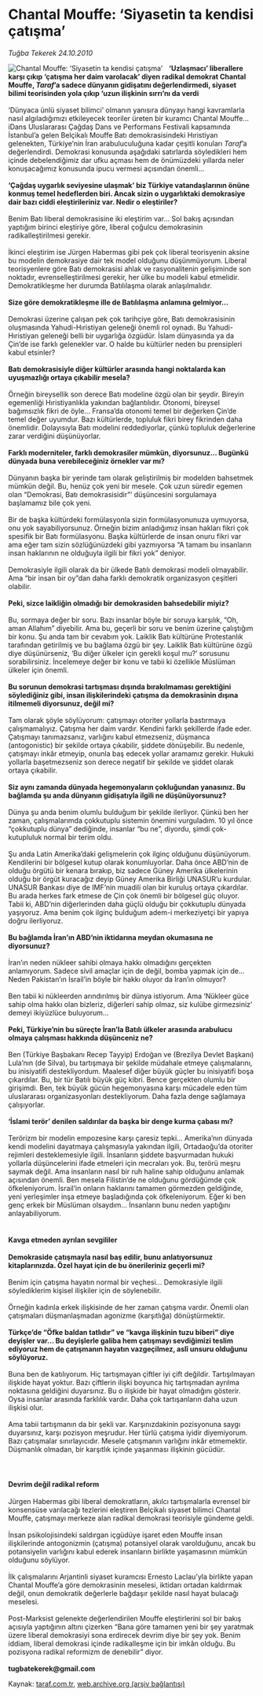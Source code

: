 # Chantal Mouffe: ‘Siyasetin ta kendisi çatışma’

*Tuğba Tekerek 24.10.2010*

<div class="yazi"><img align="left" alt="Chantal Mouffe: ‘Siyasetin ta kendisi çatışma’" border="0" src="http://www.taraf.com.tr/fotoraflar/makaleler/chantal-mouffe-siyasetin-ta-kendisi-catisma_9734_orijinal.jpg" style="border-right-width:10px; border-color:#FFFFFF"/><p><b>‘Uzlaşmacı’ liberallere karşı çıkıp ‘çatışma her daim varolacak’ diyen radikal demokrat Chantal Mouffe, <i>Taraf</i>’a sadece dünyanın gidişatını değerlendirmedi, siyaset bilimi teorisinden yola çıkıp ‘uzun ilişkinin sırrı’nı da verdi</b>   <br/><br/>‘Dünyaca ünlü siyaset bilimci’ olmanın yanısıra dünyayı hangi kavramlarla nasıl algıladığımızı etkileyecek teoriler üreten bir kuramcı Chantal Mouffe... iDans Uluslararası Çağdaş Dans ve Performans Festivali kapsamında İstanbul’a gelen Belçikalı Mouffe Batı demokrasisindeki Hıristiyan gelenekten, Türkiye’nin İran arabuluculuğuna kadar çeşitli konuları <i>Taraf</i>’a değerlendirdi. Demokrasi konusunda aşağıdaki satırlarda söyledikleri hem içinde debelendiğimiz dar ufku açması hem de önümüzdeki yıllarda neler konuşacağımız konusunda ipucu vermesi açısından önemli... <b><br/><br/>‘Çağdaş uygarlık seviyesine ulaşmak’ biz Türkiye vatandaşlarının önüne konmuş temel hedeflerden biri. Ancak sizin o uygarlıktaki demokrasiye dair bazı ciddi eleştirileriniz var. Nedir o eleştiriler? </b><br/><br/>Benim Batı liberal demokrasisine iki eleştirim var... Sol bakış açısından yaptığım birinci eleştiriye göre, liberal çoğulcu demokrasinin radikalleştirilmesi gerekir. <br/><br/>İkinci eleştirim ise Jürgen Habermas gibi pek çok liberal teorisyenin aksine bu modelin demokrasiye dair tek model olduğunu düşünmüyorum. Liberal teorisyenlere göre Batı demokrasisi ahlak ve rasyonalitenin gelişiminde son noktadır, evrenselleştirilmesi gerekir, her ülke bu modeli kabul etmelidir. Demokratikleşme her durumda Batılılaşma olarak anlaşılmalıdır. <b><br/><br/>Size göre demokratikleşme ille de Batılılaşma anlamına gelmiyor...</b> <br/><br/>Demokrasi üzerine çalışan pek çok tarihçiye göre, Batı demokrasisinin oluşmasında Yahudi-Hıristiyan geleneği önemli rol oynadı. Bu Yahudi-Hıristiyan geleneği belli bir uygarlığa özgüdür. İslam dünyasında ya da Çin’de ise farklı gelenekler var. O halde bu kültürler neden bu prensipleri kabul etsinler? <b><br/><br/>Batı demokrasisiyle diğer kültürler arasında hangi noktalarda kan uyuşmazlığı ortaya çıkabilir mesela?</b> <br/><br/>Örneğin bireysellik son derece Batı modeline özgü olan bir şeydir. Bireyin egemenliği Hıristiyanlıkla yakından bağlantılıdır. Otonomi, bireysel bağımsızlık fikri de öyle... Fransa’da otonomi temel bir değerken Çin’de temel değer uyumdur. Bazı kültürlerde, topluluk fikri birey fikrinden daha önemlidir. Dolayısıyla Batı modelini reddediyorlar, çünkü topluluk değerlerine zarar verdiğini düşünüyorlar. <b><br/><br/>Farklı moderniteler, farklı demokrasiler mümkün, diyorsunuz... Bugünkü dünyada buna verebileceğiniz örnekler var mı?</b> <br/><br/>Dünyanın başka bir yerinde tam olarak geliştirilmiş bir modelden bahsetmek mümkün değil. Bu, henüz çok yeni bir mesele. Çok uzun süredir egemen olan “Demokrasi, Batı demokrasisidir”‘ düşüncesini sorgulamaya başlamamız bile çok yeni. <br/><br/>Bir de başka kültürdeki formülasyonla sizin formülasyonunuza uymuyorsa, onu yok sayabiliyorsunuz. Örneğin bizim anladığımız insan hakları fikri çok spesifik bir Batı formülasyonu. Başka kültürlerde de insan onuru fikri var ama eğer tam sizin sözlüğünüzdeki gibi yazmıyorsa “A tamam bu insanların insan haklarının ne olduğuyla ilgili bir fikri yok” deniyor. <br/><br/>Demokrasiyle ilgili olarak da bir ülkede Batılı demokrasi modeli olmayabilir. Ama “bir insan bir oy”dan daha farklı demokratik organizasyon çeşitleri olabilir. <b><br/><br/>Peki, sizce laikliğin olmadığı bir demokrasiden bahsedebilir miyiz?</b> <br/><br/>Bu, sormaya değer bir soru. Bazı insanlar böyle bir soruya karşılık, “Oh, aman Allahım” diyebilir. Ama bu, geçerli bir soru ve benim üzerine çalıştığım bir konu. Şu anda tam bir cevabım yok. Laiklik Batı kültürüne Protestanlık tarafından getirilmiş ve bu bağlama özgü bir şey. Laiklik Batı kültürüne özgü diye düşünürseniz, ‘Bu diğer ülkeler için gerekli koşul mu?’ sorusunu sorabilirsiniz. İncelemeye değer bir konu ve tabii ki özellikle Müslüman ülkeler için önemli. <b><br/><br/>Bu sorunun demokrasi tartışması dışında bırakılmaması gerektiğini söylediğiniz gibi, insan ilişkilerindeki çatışma da demokrasinin dışına itilmemeli diyorsunuz, değil mi?</b> <br/><br/>Tam olarak şöyle söylüyorum: çatışmayı otoriter yollarla bastırmaya çalışmamalıyız. Çatışma her daim vardır. Kendini farklı şekillerde ifade eder. Çatışmayı tanımazsanız, varlığını kabul etmezseniz, düşmanca (antogonistic) bir şekilde ortaya çıkabilir, şiddete dönüşebilir. Bu nedenle, çatışmayı inkâr etmeyip, onunla baş edecek yollar aramamız gerekir. Hukuki yollarla başetmezseniz son derece negatif bir şekilde ve şiddet olarak ortaya çıkabilir. <b><br/><br/>Siz aynı zamanda dünyada hegemonyaların çokluğundan yanasınız. Bu bağlamda şu anda dünyanın gidişatıyla ilgili ne düşünüyorsunuz?</b> <br/><br/>Dünya şu anda benim olumlu bulduğum bir şekilde ilerliyor. Çünkü ben her zaman, çalışmalarımda çokkutuplu sistemin önemini vurguladım. 10 yıl önce “çokkutuplu dünya” dediğinde, insanlar “bu ne”, diyordu, şimdi çok-kutupluluk normal bir terim oldu. <br/><br/>Şu anda Latin Amerika’daki gelişmelerin çok ilginç olduğunu düşünüyorum. Kendilerini bir bölgesel kutup olarak konumluyorlar. Daha önce ABD’nin de olduğu örgütü bir kenara bırakıp, biz sadece Güney Amerika ülkelerinin olduğu bir örgüt kuracağız deyip Güney Amerika Birliği UNASUR’u kurdular. UNASUR Bankası diye de IMF’nin muadili olan bir kuruluş ortaya çıkardılar. Bu arada herkes fark etmese de Çin çok önemli bir bölgesel güç oluyor. Tabii ki, ABD’nin diğerlerinden daha güçlü olduğu bir çokkutuplu dünyada yaşıyoruz. Ama benim çok ilginç bulduğum adem-i merkeziyetçi bir yapıya doğru ilerliyoruz. <b><br/><br/>Bu bağlamda İran’ın ABD’nin iktidarına meydan okumasına ne diyorsunuz?</b> <br/><br/>İran’ın neden nükleer sahibi olmaya hakkı olmadığını gerçekten anlamıyorum. Sadece sivil amaçlar için de değil, bomba yapmak için de... Neden Pakistan’ın İsrail’in böyle bir hakkı oluyor da İran’ın olmuyor? <br/><br/>Ben tabii ki nükleerden arındırılmış bir dünya istiyorum. Ama ‘Nükleer güce sahip olma hakkı olan bizleriz, diğerleri sahip olmaz, siz kulübe girmezsiniz’ demeyi ikiyüzlüce buluyorum... <b><br/><br/>Peki, Türkiye’nin bu süreçte İran’la Batılı ülkeler arasında arabulucu olmaya çalışması hakkında düşünceniz ne? </b><br/><br/>Ben (Türkiye Başbakanı Recep Tayyip) Erdoğan ve (Brezilya Devlet Başkanı) Lula’nın (de Silva), bu tartışmaya bir şekilde müdahale etmeye çalışmalarını, bu inisiyatifi destekliyordum. Maalesef diğer büyük güçler bu inisiyatifi boşa çıkardılar. Bu, bir tür Batılı büyük güç kibri. Bence gerçekten olumlu bir girişimdi. Ben, tek büyük gücün hegemonyasına karşı mücadele eden tüm uluslararası organizasyonları destekliyorum. Daha fazla denge sağlamaya çalışıyorlar. <b><br/><br/>‘İslami terör’ denilen saldırılar da başka bir denge kurma çabası mı?</b> <br/><br/>Terörizm bir modelin empozesine karşı çaresiz tepki... Amerika’nın dünyada kendi modelini dayatmaya çalışmasıyla yakından ilgili, Ortadaoğu’da otoriter rejimleri desteklemesiyle ilgili. İnsanların şiddete başvurmadan hukuki yollarla düşüncelerini ifade etmeleri için mecraları yok. Bu, terörü meşru saymak değil. Ama insanların nasıl bir ruh haline sahip olduğunu anlamak açısından önemli. Ben mesela Filistin’de ne olduğunu gördüğümde çok öfkeleniyorum. İsrail’in onların haklarını tamamen görmezden geldiğinde, yeni yerleşimler inşa etmeye başladığında çok öfkeleniyorum. Eğer ki ben genç erkek bir Müslüman olsaydım... İnsanların bunu neden yaptığını anlayabiliyorum.   <br/>  </p>
<h4>Kavga etmeden ayrılan sevgililer </h4>
<p><b>Demokraside çatışmayla nasıl baş edilir, bunu anlatıyorsunuz kitaplarınızda. Özel hayat için de bu önerileriniz geçerli mi? </b><br/><br/>Benim için çatışma hayatın normal bir veçhesi... Demokrasiyle ilgili söylediklerim kişisel ilişkiler için de söylenebilir. <br/><br/>Örneğin kadınla erkek ilişkisinde de her zaman çatışma vardır. Önemli olan çatışmaları düşmanlaşmadan agonizme (karşıtlığa) dönüştürmektir. <b><br/><br/>Türkçe’de “Öfke baldan tatlıdır” ve “kavga ilişkinin tuzu biberi” diye deyişler var... Bu deyişlerle galiba hem çatışmayı sevdiğimizi teslim ediyoruz hem de çatışmanın hayatın vazgeçilmez, aslî unsuru olduğunu söylüyoruz.</b> <br/><br/>Buna ben de katılıyorum. Hiç tartışmayan çiftler iyi çift değildir. Tartışılmayan ilişkide hayat yoktur. Bazı çiftlerin ilişki boyunca hiç tartışmadan ayrılma noktasına geldiğini duyarsınız. Bu o ilişkide bir hayat olmadığını gösterir. Oysa insanlar arasında farklılık vardır. Daha çok tartışanların daha uzun ilişkisi olur. <br/><br/>Ama tabii tartışmanın da bir şekli var. Karşınızdakinin pozisyonuna saygı duyarsınız, karşı pozisyon meşrudur. Her türlü çatışma iyidir diyemiyorum. Bazı çatışmalar sınırlayıcıdır. Mesele çatışmanın varlığını inkâr etmemektir. Düşmanlık olmadan, bir karşıtlık içinde yaşanması ilişkinin gücüdür. <br/><br/><br/></p>
<h4>Devrim değil radikal reform</h4>
<p>Jürgen Habermas gibi liberal demokratların, akılcı tartışmalarla evrensel bir konsensüse varılacağı tezlerini eleştiren Belçikalı siyaset bilimci Chantal Mouffe, çatışmayı merkeze alan radikal demokrasi teorisiyle gündeme geldi. <br/><br/>İnsan psikolojisindeki saldırgan içgüdüye işaret eden Mouffe insan ilişkilerinde antogonizmin (çatışma) potansiyel olarak varolduğunu, ancak bu potansiyelin varlığını kabul ederek insanların birlikte yaşamasının mümkün olduğunu söylüyor. <br/><br/>İlk çalışmalarını Arjantinli siyaset kuramcısı Ernesto Laclau’yla birlikte yapan Chantal Mouffe’a göre demokrasinin meselesi, iktidarı ortadan kaldırmak değil, onun demokratik değerlerle bağdaşır şekilde nasıl hayat bulacağı meselesi. <br/><br/>Post-Marksist gelenekte değerlendirilen Mouffe eleştirlerini sol bir bakış açısıyla yaptığının altını çizerken “Bana göre tamamen yeni bir şey yaratmak üzere liberal demokrasiyi sona erdirecek devrim diye bir şey yok. Benim iddiam, liberal demokrasi içinde radikalleşme için bir imkân olduğu. Bu pozisyona radikal reformizm de denebilir” diyor. <b><br/><br/>tugbatekerek@gmail.com</b></p></div>

Kaynak: [taraf.com.tr](http://www.taraf.com.tr:80/tugba-tekerek/makale-chantal-mouffe-siyasetin-ta-kendisi-catisma.htm), [web.archive.org (arşiv bağlantısı)](http://web.archive.org/web/20101025142835/http://www.taraf.com.tr:80/tugba-tekerek/makale-chantal-mouffe-siyasetin-ta-kendisi-catisma.htm)
